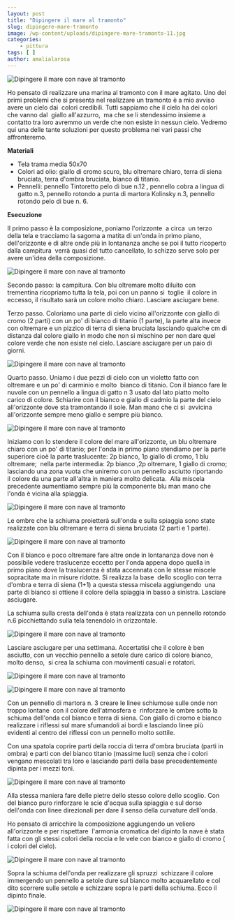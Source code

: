 ```yaml
---
layout: post
title: "Dipingere il mare al tramonto"
slug: dipingere-mare-tramonto
image: /wp-content/uploads/dipingere-mare-tramonto-11.jpg
categories:
    - pittura
tags: [ ]
author: amalialarosa
---
```


![Dipingere il mare con nave al tramonto ](https://www.disegnoepittura.it/wp-content/uploads/dipingere-mare-tramonto-11.jpg "Dipingere il mare con nave al tramonto ")

Ho pensato di realizzare una marina al tramonto con il mare agitato. Uno dei primi problemi che si presenta nel realizzare un tramonto è a mio avviso avere un cielo dai  colori credibili. Tutti sappiamo che il cielo ha dei colori che vanno dal  giallo all'azzurro,  ma che se li stendessimo insieme a contatto tra loro avremmo un verde che non esiste in nessun cielo. Vedremo qui una delle tante soluzioni per questo problema nei vari passi che affronteremo.

**Materiali**

- Tela trama media 50x70
- Colori ad olio: giallo di cromo scuro, blu oltremare chiaro, terra di siena bruciata, terra d'ombra bruciata, bianco di titanio.
- Pennelli: pennello Tintoretto pelo di bue n.12 , pennello cobra a lingua di gatto n.3, pennello rotondo a punta di martora Kolinsky n.3, pennello rotondo pelo di bue n. 6.

**Esecuzione**

Il primo passo è la composizione, poniamo l'orizzonte  a circa  un terzo della tela e tracciamo la sagoma a matita di un'onda in primo piano, dell'orizzonte e di altre onde più in lontananza anche se poi il tutto ricoperto dalla campitura  verrà quasi del tutto cancellato, lo schizzo serve solo per avere un'idea della composizione.

![Dipingere il mare con nave al tramonto ](https://www.disegnoepittura.it/wp-content/uploads/dipingere-mare-tramonto-1.jpg "Dipingere il mare con nave al tramonto ")

Secondo passo: la campitura. Con blu oltremare molto diluito con trementina ricopriamo tutta la tela, poi con un panno si  toglie  il colore in eccesso, il risultato sarà un colore molto chiaro. Lasciare asciugare bene.

Terzo passo. Coloriamo una parte di cielo vicino all'orizzonte con giallo di cromo (2 parti) con un po' di bianco di titanio (1 parte), la parte alta invece con oltremare e un pizzico di terra di siena bruciata lasciando qualche cm di distanza dal colore giallo in modo che non si mischino per non dare quel colore verde che non esiste nel cielo. Lasciare asciugare per un paio di giorni.

![Dipingere il mare con nave al tramonto ](https://www.disegnoepittura.it/wp-content/uploads/dipingere-mare-tramonto-2.jpg "Dipingere il mare con nave al tramonto ")

Quarto passo. Uniamo i due pezzi di cielo con un violetto fatto con oltremare e un po' di carminio e molto  bianco di titanio. Con il bianco fare le nuvole con un pennello a lingua di gatto n 3 usato dal lato piatto molto carico di colore. Schiarire con il bianco e giallo di cadmio la parte del cielo all'orizzonte dove sta tramontando il sole. Man mano che ci si  avvicina all'orizzonte sempre meno giallo e sempre più bianco.

![Dipingere il mare con nave al tramonto ](https://www.disegnoepittura.it/wp-content/uploads/dipingere-mare-tramonto-3.jpg "Dipingere il mare con nave al tramonto ")

Iniziamo con lo stendere il colore del mare all'orizzonte, un blu oltremare chiaro con un po' di titanio; per l'onda in primo piano stendiamo per la parte superiore cioè la parte traslucente: 2p bianco, 1p giallo di cromo, 1 blu oltremare;  nella parte intermedia: 2p bianco ,2p oltremare, 1 giallo di cromo; lasciando una zona vuota che uniremo con un pennello asciutto riportando il colore da una parte all'altra in maniera molto delicata.  Alla miscela precedente aumentiamo sempre più la componente blu man mano che l'onda è vicina alla spiaggia.

![Dipingere il mare con nave al tramonto ](https://www.disegnoepittura.it/wp-content/uploads/dipingere-mare-tramonto-4.jpg "Dipingere il mare con nave al tramonto ")

Le ombre che la schiuma proietterà sull'onda e sulla spiaggia sono state realizzate con blu oltremare e terra di siena bruciata (2 parti e 1 parte).

![Dipingere il mare con nave al tramonto ](https://www.disegnoepittura.it/wp-content/uploads/dipingere-mare-tramonto-5.jpg "Dipingere il mare con nave al tramonto ")

Con il bianco e poco oltremare fare altre onde in lontananza dove non è possibile vedere traslucenze eccetto per l'onda appena dopo quella in primo piano dove la traslucenza è stata accennata con le stesse miscele sopracitate ma in misure ridotte. Si realizza la base  dello scoglio con terra d'ombra e terra di siena (1+1) a questa stessa miscela aggiungendo  una parte di bianco si ottiene il colore della spiaggia in basso a sinistra. Lasciare asciugare.

La schiuma sulla cresta dell'onda è stata realizzata con un pennello rotondo n.6 picchiettando sulla tela tenendolo in orizzontale.

![Dipingere il mare con nave al tramonto ](https://www.disegnoepittura.it/wp-content/uploads/dipingere-mare-tramonto-6.jpg "Dipingere il mare con nave al tramonto ")

Lasciare asciugare per una settimana. Accertatisi che il colore è ben asciutto, con un vecchio pennello a setole dure carico di colore bianco, molto denso,  si crea la schiuma con movimenti casuali e rotatori.

![Dipingere il mare con nave al tramonto ](https://www.disegnoepittura.it/wp-content/uploads/dipingere-mare-tramonto-7.jpg "Dipingere il mare con nave al tramonto ")

![Dipingere il mare con nave al tramonto ](https://www.disegnoepittura.it/wp-content/uploads/dipingere-mare-tramonto-8.jpg "Dipingere il mare con nave al tramonto ")

Con un pennello di martora n. 3 creare le linee schiumose sulle onde non troppo lontane  con il colore dell'atmosfera e  rinforzare le ombre sotto la schiuma dell'onda col bianco e terra di siena. Con giallo di cromo e bianco realizzare i riflessi sul mare sfumandoli ai bordi e lasciando linee più evidenti al centro dei riflessi con un pennello molto sottile.

Con una spatola coprire parti della roccia di terra d'ombra bruciata (parti in ombra) e parti con del bianco titanio (massime luci) senza che i colori vengano mescolati tra loro e lasciando parti della base precedentemente dipinta per i mezzi toni.

![Dipingere il mare con nave al tramonto ](https://www.disegnoepittura.it/wp-content/uploads/dipingere-mare-tramonto-9.jpg "Dipingere il mare con nave al tramonto ")

Alla stessa maniera fare delle pietre dello stesso colore dello scoglio. Con del bianco puro rinforzare le scie d'acqua sulla spiaggia e sul dorso dell'onda con linee direzionali per dare il senso della curvature dell'onda.

Ho pensato di arricchire la composizione aggiungendo un veliero all'orizzonte e per rispettare  l'armonia cromatica del dipinto la nave è stata fatta con gli stessi colori della roccia e le vele con bianco e giallo di cromo ( i colori del cielo).

![Dipingere il mare con nave al tramonto ](https://www.disegnoepittura.it/wp-content/uploads/dipingere-mare-tramonto-10.jpg "Dipingere il mare con nave al tramonto ")

Sopra la schiuma dell'onda per realizzare gli spruzzi  schizzare il colore immergendo un pennello a setole dure sul bianco molto acquarellato e col  dito scorrere sulle setole e schizzare sopra le parti della schiuma. Ecco il dipinto finale.

![Dipingere il mare con nave al tramonto ](https://www.disegnoepittura.it/wp-content/uploads/dipingere-mare-tramonto-11.jpg "Dipingere il mare con nave al tramonto ")
